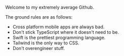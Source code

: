 Welcome to my extremely average Github.

The ground rules are as follows:

- Cross platform mobile apps are always bad.
- Don't stick TypeScript where it doesn't need to be.
- Swift is the prettiest programming language.
- Tailwind is the only way to CSS.
- Don't overengineer stuff.
